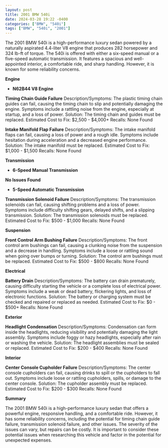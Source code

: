 ```yaml
---
layout: post
title: 2001 BMW 540i
date: 2024-03-28 19:22 -0400
categories: ["BMW", "540i"]
tags: ["BMW", "540i", "2001"]
---
```

The 2001 BMW 540i is a high-performance luxury sedan powered by a naturally aspirated 4.4-liter V8 engine that produces 282 horsepower and 324 lb-ft of torque. The 540i is offered with either a six-speed manual or a five-speed automatic transmission. It features a spacious and well-appointed interior, a comfortable ride, and sharp handling. However, it is known for some reliability concerns.

**Engine**

* **N62B44 V8 Engine**

**Timing Chain Guide Failure**
Description/Symptoms: The plastic timing chain guides can fail, causing the timing chain to slip and potentially damaging the engine. Symptoms include a rattling noise from the engine, especially at startup, and a loss of power.
Solution: The timing chain and guides must be replaced.
Estimated Cost to Fix: $2,500 - $4,000+
Recalls: None Found

**Intake Manifold Flap Failure**
Description/Symptoms: The intake manifold flaps can fail, causing a loss of power and a rough idle. Symptoms include hesitation during acceleration and a decreased engine performance.
Solution: The intake manifold must be replaced.
Estimated Cost to Fix: $1,000 - $1,500
Recalls: None Found

**Transmission**

* **6-Speed Manual Transmission**

**No Issues Found**

* **5-Speed Automatic Transmission**

**Transmission Solenoid Failure**
Description/Symptoms: The transmission solenoids can fail, causing shifting problems and a loss of power. Symptoms include difficulty shifting gears, delayed shifts, and a slipping transmission.
Solution: The transmission solenoids must be replaced.
Estimated Cost to Fix: $500 - $1,000
Recalls: None Found

**Suspension**

**Front Control Arm Bushing Failure**
Description/Symptoms: The front control arm bushings can fail, causing a clunking noise from the suspension and a decrease in handling. Symptoms include a loose or rattling sound when going over bumps or turning.
Solution: The control arm bushings must be replaced.
Estimated Cost to Fix: $500 - $800
Recalls: None Found

**Electrical**

**Battery Drain**
Description/Symptoms: The battery can drain prematurely, causing difficulty starting the vehicle or a complete loss of electrical power. Symptoms include a weak or dead battery, flickering lights, and loss of electronic functions.
Solution: The battery or charging system must be checked and repaired or replaced as needed.
Estimated Cost to Fix: $0 - $500+
Recalls: None Found

**Exterior**

**Headlight Condensation**
Description/Symptoms: Condensation can form inside the headlights, reducing visibility and potentially damaging the light assembly. Symptoms include foggy or hazy headlights, especially after rain or washing the vehicle.
Solution: The headlight assemblies must be sealed or replaced.
Estimated Cost to Fix: $200 - $400
Recalls: None Found

**Interior**

**Center Console Cupholder Failure**
Description/Symptoms: The center console cupholders can fail, causing drinks to spill or the cupholders to fall out. Symptoms include loose or rattling cupholders, spills, or damage to the center console.
Solution: The cupholder assembly must be replaced.
Estimated Cost to Fix: $200 - $300
Recalls: None Found

**Summary**

The 2001 BMW 540i is a high-performance luxury sedan that offers a powerful engine, responsive handling, and a comfortable ride. However, it has some reliability concerns, including the potential for timing chain guide failure, transmission solenoid failure, and other issues. The severity of the issues can vary, but repairs can be costly. It is important to consider these potential issues when researching this vehicle and factor in the potential for unexpected expenses.
